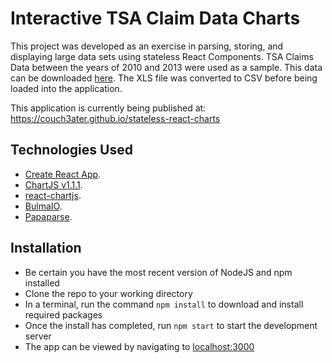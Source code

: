 # Interactive TSA Claim Data Charts

This project was developed as an exercise in parsing, storing, and displaying large data sets using stateless React Components. TSA Claims Data between the years of 2010 and 2013 were used as a sample. This data can be downloaded [here](https://www.dhs.gov/sites/default/files/publications/claims-2010-2013_0.xls). The XLS file was converted to CSV before being loaded into the application.

This application is currently being published at: https://couch3ater.github.io/stateless-react-charts

## Technologies Used

- [Create React App](https://github.com/facebookincubator/create-react-app).
- [ChartJS v1.1.1](https://www.chartjs.org/).
- [react-chartjs](https://github.com/reactjs/react-chartjs).
- [BulmaIO](https://bulma.io/).
- [Papaparse](https://www.papaparse.com/).

## Installation

- Be certain you have the most recent version of NodeJS and npm installed
- Clone the repo to your working directory
- In a terminal, run the command `npm install` to download and install required packages
- Once the install has completed, run `npm start` to start the development server
- The app can be viewed by navigating to [localhost:3000](localhost:3000)